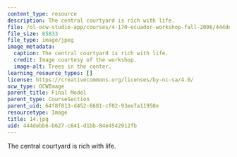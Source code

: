```yaml
---
content_type: resource
description: The central courtyard is rich with life.
file: /ol-ocw-studio-app/courses/4-170-ecuador-workshop-fall-2006/444debb6b627c641d1bb84e4542912fb_14.jpg
file_size: 85833
file_type: image/jpeg
image_metadata:
  caption: The central courtyard is rich with life.
  credit: Image courtesy of the workshop.
  image-alt: Trees in the center.
learning_resource_types: []
license: https://creativecommons.org/licenses/by-nc-sa/4.0/
ocw_type: OCWImage
parent_title: Final Model
parent_type: CourseSection
parent_uid: 64f8f813-d452-6681-cf02-93ee7a11950e
resourcetype: Image
title: 14.jpg
uid: 444debb6-b627-c641-d1bb-84e4542912fb
---
```

The central courtyard is rich with life.